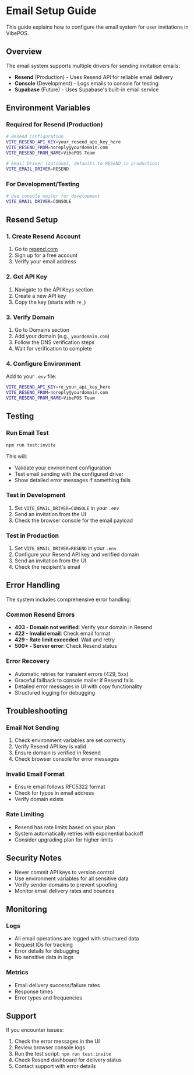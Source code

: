 # Email Setup Guide

This guide explains how to configure the email system for user invitations in VibePOS.

## Overview

The email system supports multiple drivers for sending invitation emails:
- **Resend** (Production) - Uses Resend API for reliable email delivery
- **Console** (Development) - Logs emails to console for testing
- **Supabase** (Future) - Uses Supabase's built-in email service

## Environment Variables

### Required for Resend (Production)

```bash
# Resend Configuration
VITE_RESEND_API_KEY=your_resend_api_key_here
VITE_RESEND_FROM=noreply@yourdomain.com
VITE_RESEND_FROM_NAME=VibePOS Team

# Email Driver (optional, defaults to RESEND in production)
VITE_EMAIL_DRIVER=RESEND
```

### For Development/Testing

```bash
# Use console mailer for development
VITE_EMAIL_DRIVER=CONSOLE
```

## Resend Setup

### 1. Create Resend Account
1. Go to [resend.com](https://resend.com)
2. Sign up for a free account
3. Verify your email address

### 2. Get API Key
1. Navigate to the API Keys section
2. Create a new API key
3. Copy the key (starts with `re_`)

### 3. Verify Domain
1. Go to Domains section
2. Add your domain (e.g., `yourdomain.com`)
3. Follow the DNS verification steps
4. Wait for verification to complete

### 4. Configure Environment
Add to your `.env` file:
```bash
VITE_RESEND_API_KEY=re_your_api_key_here
VITE_RESEND_FROM=noreply@yourdomain.com
VITE_RESEND_FROM_NAME=VibePOS Team
```

## Testing

### Run Email Test
```bash
npm run test:invite
```

This will:
- Validate your environment configuration
- Test email sending with the configured driver
- Show detailed error messages if something fails

### Test in Development
1. Set `VITE_EMAIL_DRIVER=CONSOLE` in your `.env`
2. Send an invitation from the UI
3. Check the browser console for the email payload

### Test in Production
1. Set `VITE_EMAIL_DRIVER=RESEND` in your `.env`
2. Configure your Resend API key and verified domain
3. Send an invitation from the UI
4. Check the recipient's email

## Error Handling

The system includes comprehensive error handling:

### Common Resend Errors
- **403 - Domain not verified**: Verify your domain in Resend
- **422 - Invalid email**: Check email format
- **429 - Rate limit exceeded**: Wait and retry
- **500+ - Server error**: Check Resend status

### Error Recovery
- Automatic retries for transient errors (429, 5xx)
- Graceful fallback to console mailer if Resend fails
- Detailed error messages in UI with copy functionality
- Structured logging for debugging

## Troubleshooting

### Email Not Sending
1. Check environment variables are set correctly
2. Verify Resend API key is valid
3. Ensure domain is verified in Resend
4. Check browser console for error messages

### Invalid Email Format
- Ensure email follows RFC5322 format
- Check for typos in email address
- Verify domain exists

### Rate Limiting
- Resend has rate limits based on your plan
- System automatically retries with exponential backoff
- Consider upgrading plan for higher limits

## Security Notes

- Never commit API keys to version control
- Use environment variables for all sensitive data
- Verify sender domains to prevent spoofing
- Monitor email delivery rates and bounces

## Monitoring

### Logs
- All email operations are logged with structured data
- Request IDs for tracking
- Error details for debugging
- No sensitive data in logs

### Metrics
- Email delivery success/failure rates
- Response times
- Error types and frequencies

## Support

If you encounter issues:
1. Check the error messages in the UI
2. Review browser console logs
3. Run the test script: `npm run test:invite`
4. Check Resend dashboard for delivery status
5. Contact support with error details

